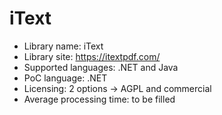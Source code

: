 # iText
* Library name: iText
* Library site: https://itextpdf.com/
* Supported languages: .NET and Java
* PoC language: .NET
* Licensing: 2 options -> AGPL and commercial
* Average processing time: to be filled
